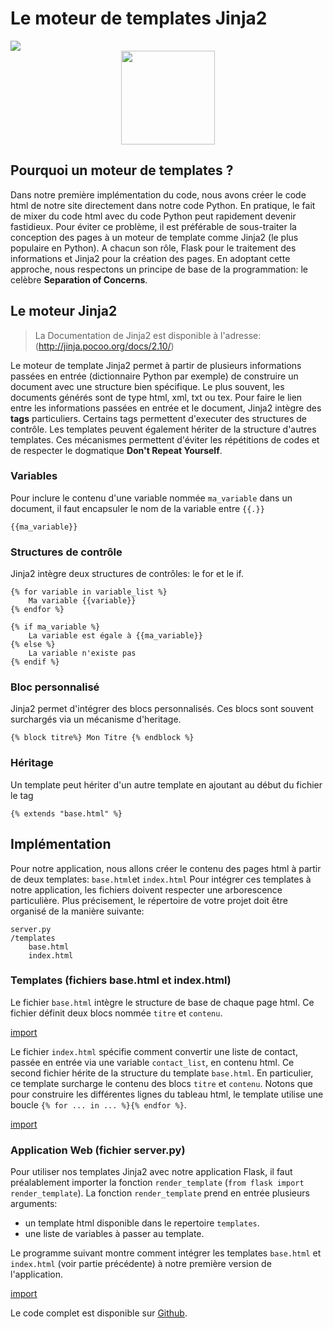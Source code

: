 # Le moteur de templates Jinja2


<div>
<img src="https://img.shields.io/badge/jinja-v2.10-brightgreen.svg"> 
</div>

<div style="text-align:center;">
<img src="http://jinja.pocoo.org/docs/2.10/_static/jinja-small.png" height="150"/>
</div>


## Pourquoi un moteur de templates ?

Dans notre première implémentation du code, nous avons créer le code html de notre site directement dans notre code Python. En pratique, le fait de mixer du code html avec du code Python peut rapidement devenir fastidieux. Pour éviter ce problème, il est préférable de sous-traiter la conception des pages à un moteur de template comme Jinja2 (le plus populaire en Python). A chacun son rôle, Flask pour le traitement des informations et Jinja2 pour la création des pages. En adoptant cette approche, nous respectons un principe de base de la programmation: le celèbre **Separation of Concerns**.



## Le moteur Jinja2

> La Documentation de Jinja2 est disponible à l'adresse: (http://jinja.pocoo.org/docs/2.10/)

Le moteur de template Jinja2 permet à partir de plusieurs informations passées en entrée (dictionnaire Python par exemple) de construire un document avec une structure bien spécifique. Le plus souvent, les documents générés sont de type html, xml, txt ou tex. Pour faire le lien entre les informations passées en entrée et le document, Jinja2 intègre des **tags** particuliers. Certains tags permettent d'executer des structures de contrôle. Les templates peuvent également hériter de la structure d'autres templates. Ces mécanismes permettent d'éviter les répétitions de codes et de respecter le dogmatique **Don't Repeat Yourself**.

### Variables

Pour inclure le contenu d'une variable nommée `ma_variable` dans un document, il faut encapsuler le nom de la variable entre `{{.}}`

```
{{ma_variable}}
```

### Structures de contrôle

Jinja2 intègre deux structures de contrôles: le for et le if. 

```
{% for variable in variable_list %}
    Ma variable {{variable}}
{% endfor %}
```

```
{% if ma_variable %}
    La variable est égale à {{ma_variable}}
{% else %}
    La variable n'existe pas
{% endif %}
```

### Bloc personnalisé

Jinja2 permet d'intégrer des blocs personnalisés. Ces blocs sont souvent surchargés via un mécanisme d'heritage. 

```
{% block titre%} Mon Titre {% endblock %}
```

### Héritage

Un template peut hériter d'un autre template en ajoutant au début du fichier le tag

```
{% extends "base.html" %}
```

## Implémentation

Pour notre application, nous allons créer le contenu des pages html à partir de deux templates: `base.html`et `index.html`
Pour intégrer ces templates à notre application, les fichiers doivent respecter une arborescence particulière. Plus précisement, le répertoire de votre projet doit être organisé de la manière suivante:

```
server.py
/templates
    base.html
    index.html
```

### Templates (fichiers base.html et index.html)

Le fichier `base.html` intègre le structure de base de chaque page html. Ce fichier définit deux blocs nommée `titre` et `contenu`.

[import](./src/src3/templates/base.html)

Le fichier `index.html` spécifie comment convertir une liste de contact, passée en entrée via une variable `contact_list`, en contenu html. Ce second fichier hérite de la structure du template `base.html`. En particulier, ce template surcharge le contenu des blocs `titre` et `contenu`. Notons que pour construire les différentes lignes du tableau html, le template utilise une boucle `{% for ... in ... %}{% endfor %}`. 

[import](./src/src3/templates/index.html)


### Application Web (fichier server.py)

Pour utiliser nos templates Jinja2 avec notre application Flask, il faut préalablement importer la fonction `render_template` (`from flask import render_template`). La fonction `render_template` prend en entrée plusieurs arguments:

* un template html disponible dans le repertoire `templates`.
* une liste de variables à passer au template.

Le programme suivant montre comment intégrer les templates `base.html` et `index.html` (voir partie précédente) à notre première version de l'application.

[import](./src/src3/server.py)

Le code complet est disponible sur [Github](https://github.com/vincentchoqueuse/gitbook_flask/tree/master/src/src3).
